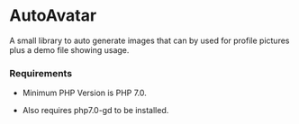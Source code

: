 # AutoAvatar
A small library to auto generate images that can by used for profile pictures plus a demo file showing usage.

### Requirements
- Minimum PHP Version is PHP 7.0.

- Also requires php7.0-gd to be installed.